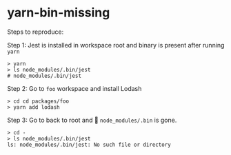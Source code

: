 # yarn-bin-missing

Steps to reproduce:

Step 1: Jest is installed in workspace root and binary is present after running `yarn`

```
> yarn
> ls node_modules/.bin/jest
# node_modules/.bin/jest
```

Step 2: Go to `foo` workspace and install Lodash

```
> cd cd packages/foo
> yarn add lodash
```

Step 3: Go to back to root and 💨 `node_modules/.bin` is gone.

```
> cd -
> ls node_modules/.bin/jest
ls: node_modules/.bin/jest: No such file or directory
```

